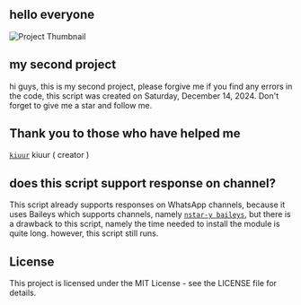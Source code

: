 ## hello everyone
![Project Thumbnail](https://files.catbox.moe/41w2fu.jpg)
## my second project
hi guys, this is my second project, please forgive me if you find any errors in the code, this script was created on Saturday, December 14, 2024. Don't forget to give me a star and follow me. 

## Thank you to those who have helped me

[`kiuur`](https://github.com/kiuur) kiuur ( creator )

## does this script support response on channel? 
This script already supports responses on WhatsApp channels, because it uses Baileys which supports channels, namely [`nstar-y baileys`](https://github.com/nstar-y/Bail), but there is a drawback to this script, namely the time needed to install the module is quite long. however, this script still runs.


## License

This project is licensed under the MIT License - see the LICENSE file for details.
